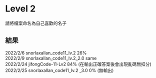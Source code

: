 # Level 2
請將檔案命名為自己喜歡的名子

## 結果

2022/2/6 snorlaxallan_code11_lv.2 26%  
2022/2/9 snorlaxallan_code11_lv.2_2.0 same  
2022/2/24 jifongCode-11-Lv2 84% (在輸出正確答案後會出現亂碼無扣分)  
2022/2/25 snorlaxallan_code11_lv.2 _3.0 0% (無輸出)  